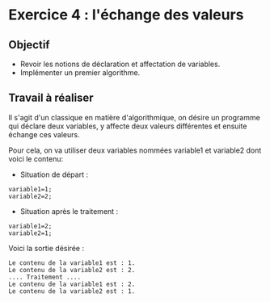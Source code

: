 # Exercice 4 : l'échange des valeurs

## Objectif

- Revoir les notions de déclaration et affectation de variables.
- Implémenter un premier algorithme.

## Travail à réaliser


Il  s'agit  d'un  classique en  matière  d'algorithmique, on  désire  un  programme  qui  déclare  deux  variables, y affecte deux valeurs différentes et ensuite échange ces valeurs.

Pour cela, on va utiliser deux variables nommées variable1 et variable2 dont voici le contenu:
- Situation de départ :
```
variable1=1;
variable2=2;
```

- Situation après le traitement :
```
variable1=2;
variable2=1;
```

Voici la sortie désirée :

```
Le contenu de la variable1 est : 1.
Le contenu de la variable2 est : 2.
.... Traitement ....
Le contenu de la variable1 est : 2.
Le contenu de la variable2 est : 1.
```
